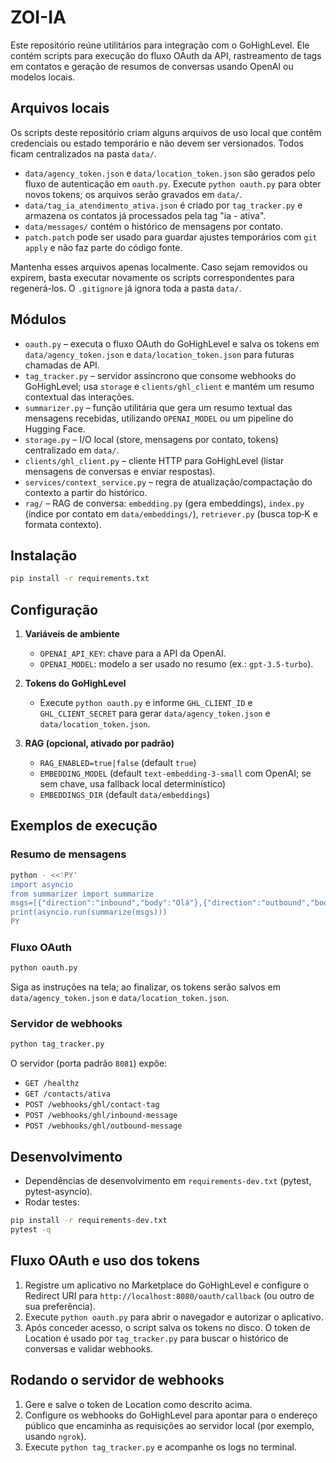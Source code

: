 # ZOI-IA

Este repositório reúne utilitários para integração com o GoHighLevel.
Ele contém scripts para execução do fluxo OAuth da API, rastreamento de tags em contatos e geração de resumos de conversas usando OpenAI ou modelos locais.

## Arquivos locais

Os scripts deste repositório criam alguns arquivos de uso local que contêm credenciais ou estado temporário e não devem ser versionados. Todos ficam centralizados na pasta `data/`.

- `data/agency_token.json` e `data/location_token.json` são gerados pelo fluxo de autenticação em `oauth.py`. Execute `python oauth.py` para obter novos tokens; os arquivos serão gravados em `data/`.
- `data/tag_ia_atendimento_ativa.json` é criado por `tag_tracker.py` e armazena os contatos já processados pela tag "ia - ativa".
- `data/messages/` contém o histórico de mensagens por contato.
- `patch.patch` pode ser usado para guardar ajustes temporários com `git apply` e não faz parte do código fonte.

Mantenha esses arquivos apenas localmente. Caso sejam removidos ou expirem, basta executar novamente os scripts correspondentes para regenerá-los. O `.gitignore` já ignora toda a pasta `data/`.

## Módulos

- `oauth.py` – executa o fluxo OAuth do GoHighLevel e salva os tokens em `data/agency_token.json` e `data/location_token.json` para futuras chamadas de API.
- `tag_tracker.py` – servidor assíncrono que consome webhooks do GoHighLevel; usa `storage` e `clients/ghl_client` e mantém um resumo contextual das interações.
- `summarizer.py` – função utilitária que gera um resumo textual das mensagens recebidas, utilizando `OPENAI_MODEL` ou um pipeline do Hugging Face.
- `storage.py` – I/O local (store, mensagens por contato, tokens) centralizado em `data/`.
- `clients/ghl_client.py` – cliente HTTP para GoHighLevel (listar mensagens de conversas e enviar respostas).
- `services/context_service.py` – regra de atualização/compactação do contexto a partir do histórico.
 - `rag/` – RAG de conversa: `embedding.py` (gera embeddings), `index.py` (índice por contato em `data/embeddings/`), `retriever.py` (busca top‑K e formata contexto).

## Instalação

```bash
pip install -r requirements.txt
```

## Configuração

1. **Variáveis de ambiente**
   - `OPENAI_API_KEY`: chave para a API da OpenAI.
   - `OPENAI_MODEL`: modelo a ser usado no resumo (ex.: `gpt-3.5-turbo`).
2. **Tokens do GoHighLevel**
   - Execute `python oauth.py` e informe `GHL_CLIENT_ID` e `GHL_CLIENT_SECRET` para gerar `data/agency_token.json` e `data/location_token.json`.

3. **RAG (opcional, ativado por padrão)**
   - `RAG_ENABLED=true|false` (default `true`)
   - `EMBEDDING_MODEL` (default `text-embedding-3-small` com OpenAI; se sem chave, usa fallback local determinístico)
   - `EMBEDDINGS_DIR` (default `data/embeddings`)

## Exemplos de execução

### Resumo de mensagens

```bash
python - <<'PY'
import asyncio
from summarizer import summarize
msgs=[{"direction":"inbound","body":"Olá"},{"direction":"outbound","body":"Oi, tudo bem?"}]
print(asyncio.run(summarize(msgs)))
PY
```

### Fluxo OAuth

```bash
python oauth.py
```
Siga as instruções na tela; ao finalizar, os tokens serão salvos em `data/agency_token.json` e `data/location_token.json`.

### Servidor de webhooks

```bash
python tag_tracker.py
```
O servidor (porta padrão `8081`) expõe:
- `GET /healthz`
- `GET /contacts/ativa`
- `POST /webhooks/ghl/contact-tag`
- `POST /webhooks/ghl/inbound-message`
 - `POST /webhooks/ghl/outbound-message`

## Desenvolvimento

- Dependências de desenvolvimento em `requirements-dev.txt` (pytest, pytest-asyncio).
- Rodar testes:

```bash
pip install -r requirements-dev.txt
pytest -q
```

## Fluxo OAuth e uso dos tokens

1. Registre um aplicativo no Marketplace do GoHighLevel e configure o Redirect URI para `http://localhost:8080/oauth/callback` (ou outro de sua preferência).
2. Execute `python oauth.py` para abrir o navegador e autorizar o aplicativo.
3. Após conceder acesso, o script salva os tokens no disco. O token de Location é usado por `tag_tracker.py` para buscar o histórico de conversas e validar webhooks.

## Rodando o servidor de webhooks

1. Gere e salve o token de Location como descrito acima.
2. Configure os webhooks do GoHighLevel para apontar para o endereço público que encaminha as requisições ao servidor local (por exemplo, usando `ngrok`).
3. Execute `python tag_tracker.py` e acompanhe os logs no terminal.
